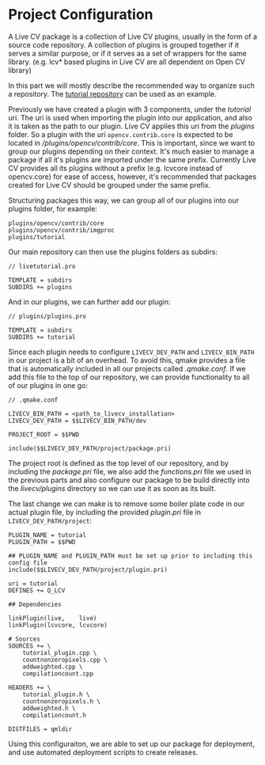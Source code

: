 # Project Configuration

A Live CV package is a collection of Live CV plugins, usually in the form of a source code repository. A
collection of plugins is grouped together if it serves a similar purpose, or if it serves as a set
of wrappers for the same library. (e.g. lcv* based plugins in Live CV are all dependent on Open CV library)

In this part we will mostly describe the recommended way to organize such a repository. The
[tutorial repository](https://github.com/livecv/live-tutorial) can be used as an example.

Previously we have created a plugin with 3 components, under the _tutorial_ uri. The uri
is used when importing the plugin into our application, and also it is taken as the path to our plugin. Live CV
applies this uri from the _plugins_ folder. So a plugin with the uri `opencv.contrib.core` is expected
to be located in _<livecv>/plugins/opencv/contrib/core_. This is important, since we want to group our plugins
depending on their context. It's much easier to manage a package if all it's plugins are imported under the same
prefix. Currently Live CV provides all its plugins without a prefix (e.g. lcvcore instead of opencv.core) for ease
of access, however, it's recommended that packages created for Live CV should be grouped under the same prefix.

Structuring packages this way, we can group all of our plugins into our plugins folder, for example:

```
plugins/opencv/contrib/core
plugins/opencv/contrib/imgproc
plugins/tutorial
```

Our main repository can then use the plugins folders as subdirs:


```
// livetutorial.pro

TEMPLATE = subdirs
SUBDIRS += plugins
```

And in our plugins, we can further add our plugin:

```
// plugins/plugins.pro

TEMPLATE = subdirs
SUBDIRS += tutorial
```

Since each plugin needs to configure `LIVECV_DEV_PATH` and `LIVECV_BIN_PATH` in our project is a bit of an overhead.
To avoid this, qmake provides a file that is automatically included in all our projects called
_.qmake.conf_. If we add this file to the top of our repository, we can provide functionality to all of our plugins in
one go:

```
// .qmake.conf

LIVECV_BIN_PATH = <path_to_livecv_installation>
LIVECV_DEV_PATH = $$LIVECV_BIN_PATH/dev

PROJECT_ROOT = $$PWD

include($$LIVECV_DEV_PATH/project/package.pri)
```

The project root is defined as the top level of our repository, and by including the _package.pri_ file, we also add
the _functions.pri_ file we used in the previous parts and also configure our package to be build directly into the
_livecv/plugins_ directory so we can use it as soon as its built.

The last change we can make is to remove some boiler plate code in our actual plugin file, by including the provided
_plugin.pri_ file in `LIVECV_DEV_PATH/project`:

```
PLUGIN_NAME = tutorial
PLUGIN_PATH = $$PWD

## PLUGIN_NAME and PLUGIN_PATH must be set up prior to including this config file
include($$LIVECV_DEV_PATH/project/plugin.pri)

uri = tutorial
DEFINES += Q_LCV

## Dependencies

linkPlugin(live,    live)
linkPlugin(lcvcore, lcvcore)

# Sources
SOURCES += \
    tutorial_plugin.cpp \
    countnonzeropixels.cpp \
    addweighted.cpp \
    compilationcount.cpp

HEADERS += \
    tutorial_plugin.h \
    countnonzeropixels.h \
    addweighted.h \
    compilationcount.h

DISTFILES = qmldir
```

Using this configuraiton, we are able to set up our package for deployment, and use automated deployment
scripts to create releases.
